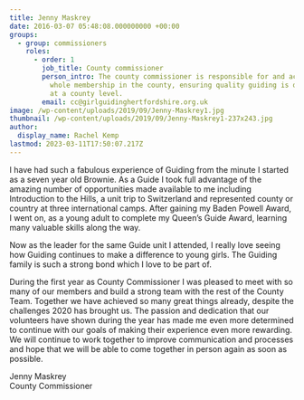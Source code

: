```yaml
---
title: Jenny Maskrey
date: 2016-03-07 05:48:08.000000000 +00:00
groups:
  - group: commissioners
    roles:
      - order: 1
        job_title: County commissioner
        person_intro: The county commissioner is responsible for and accountable to the
          whole membership in the county, ensuring quality guiding is delivered
          at a county level.
        email: cc@girlguidinghertfordshire.org.uk
image: /wp-content/uploads/2019/09/Jenny-Maskrey1.jpg
thumbnail: /wp-content/uploads/2019/09/Jenny-Maskrey1-237x243.jpg
author:
  display_name: Rachel Kemp
lastmod: 2023-03-11T17:50:07.217Z
---
```

I have had such a fabulous experience of Guiding from the minute I started as a seven year old Brownie. As a Guide I took full advantage of the amazing number of opportunities made available to me including Introduction to the Hills, a unit trip to Switzerland and represented county or country at three international camps. After gaining my Baden Powell Award, I went on, as a young adult to complete my Queen’s Guide Award, learning many valuable skills along the way.

Now as the leader for the same Guide unit I attended, I really love seeing how Guiding continues to make a difference to young girls. The Guiding family is such a strong bond which I love to be part of.

During the first year as County Commissioner I was pleased to meet with so many of our members and build a strong team with the rest of the County Team. Together we have achieved so many great things already, despite the challenges 2020 has brought us. The passion and dedication that our volunteers have shown during the year has made me even more determined to continue with our goals of making their experience even more rewarding. We will continue to work together to improve communication and processes and hope that we will be able to come together in person again as soon as possible.

Jenny Maskrey  
County Commissioner
